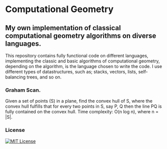 # Computational Geometry

## My own implementation of classical computational geometry algorithms on diverse languages.

This repository contains fully functional code on different languages, implementing the classic and basic algorithms of computational geometry, depending on the algorithm, is the language chosen to write the code. I use different types of datastructures, such as; stacks, vectors, lists, self-balancing trees, and so on.

### Graham Scan.

Given a set of points (S) in a plane, find the convex hull of S, where the convex hull fulfills that for every two points in S, say P, Q then the line PQ is fully contained on the convex hull. Time complexity: O(n log n), where n = |S|.

### License
[![MIT License](https://img.shields.io/badge/license-MIT-blue)](https://opensource.org/licenses/mit-license.php)
